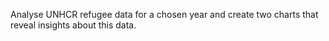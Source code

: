 Analyse UNHCR refugee data for a chosen year and create two charts that reveal insights about this data.
